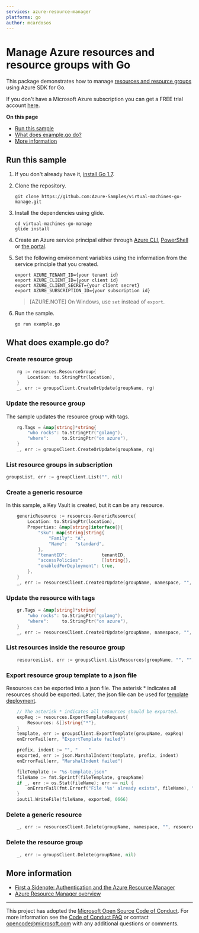 ```yaml
---
services: azure-resource-manager
platforms: go
author: mcardosos
---
```


# Manage Azure resources and resource groups with Go

This package demonstrates how to manage [resources and resource groups](bhttps://azure.microsoft.com/documentation/articles/resource-group-overview/#resource-groups) using Azure SDK for Go.

If you don't have a Microsoft Azure subscription you can get a FREE trial account [here](https://azure.microsoft.com/pricing/free-trial).

**On this page**

- [Run this sample](#run)
- [What does example.go do?](#sample)
- [More information](#info)

<a id="run"></a>

## Run this sample

1. If you don't already have it, [install Go 1.7](https://golang.org/dl/).

1. Clone the repository.

    ```
    git clone https://github.com:Azure-Samples/virtual-machines-go-manage.git
    ```

1. Install the dependencies using glide.

    ```
    cd virtual-machines-go-manage
    glide install
    ```

1. Create an Azure service principal either through
    [Azure CLI](https://azure.microsoft.com/documentation/articles/resource-group-authenticate-service-principal-cli/),
    [PowerShell](https://azure.microsoft.com/documentation/articles/resource-group-authenticate-service-principal/)
    or [the portal](https://azure.microsoft.com/documentation/articles/resource-group-create-service-principal-portal/).

1. Set the following environment variables using the information from the service principle that you created.

    ```
    export AZURE_TENANT_ID={your tenant id}
    export AZURE_CLIENT_ID={your client id}
    export AZURE_CLIENT_SECRET={your client secret}
    export AZURE_SUBSCRIPTION_ID={your subscription id}
    ```

    > [AZURE.NOTE] On Windows, use `set` instead of `export`.

1. Run the sample.

    ```
    go run example.go
    ```


<a id="sample"></a>

## What does example.go do?

### Create resource group

```go
	rg := resources.ResourceGroup{
		Location: to.StringPtr(location),
	}
	_, err := groupsClient.CreateOrUpdate(groupName, rg)
```

### Update the resource group

The sample updates the resource group with tags.

```go
	rg.Tags = &map[string]*string{
		"who rocks": to.StringPtr("golang"),
		"where":     to.StringPtr("on azure"),
	}
	_, err := groupsClient.CreateOrUpdate(groupName, rg)
```

### List resource groups in subscription

```go
groupsList, err := groupClient.List("", nil)
```

### Create a generic resource

In this sample, a Key Vault is created, but it can be any resource.

```go
	genericResource := resources.GenericResource{
		Location: to.StringPtr(location),
		Properties: &map[string]interface{}{
			"sku": map[string]string{
				"Family": "A",
				"Name":   "standard",
			},
			"tenantID":             tenantID,
			"accessPolicies":       []string{},
			"enabledForDeployment": true,
		},
	}
	_, err := resourcesClient.CreateOrUpdate(groupName, namespace, "", resourceType, resourceName, genericResource, nil)
```

### Update the resource with tags

```go
	gr.Tags = &map[string]*string{
		"who rocks": to.StringPtr("golang"),
		"where":     to.StringPtr("on azure"),
	}
	_, err := resourcesClient.CreateOrUpdate(groupName, namespace, "", resourceType, resourceName, gr, nil)
```

### List resources inside the resource group

```go
	resourcesList, err := groupsClient.ListResources(groupName, "", "", nil)
```

### Export resource group template to a json file

Resources can be exported into a json file. The asterisk * indicates all resources should be exported. Later, the json file can be used for [template deployment](https://github.com/Azure-Samples/resource-manager-go-template-deployment).

```go
	// The asterisk * indicates all resources should be exported.
	expReq := resources.ExportTemplateRequest{
		Resources: &[]string{"*"},
	}
	template, err := groupsClient.ExportTemplate(groupName, expReq)
	onErrorFail(err, "ExportTemplate failed")

	prefix, indent := "", "    "
	exported, err := json.MarshalIndent(template, prefix, indent)
	onErrorFail(err, "MarshalIndent failed")

	fileTemplate := "%s-template.json"
	fileName := fmt.Sprintf(fileTemplate, groupName)
	if _, err := os.Stat(fileName); err == nil {
		onErrorFail(fmt.Errorf("File '%s' already exists", fileName), "Saving JSON file failed")
	}
	ioutil.WriteFile(fileName, exported, 0666)
```

### Delete a generic resource

```go
	_, err := resourcesClient.Delete(groupName, namespace, "", resourceType, resourceName, nil)
```

### Delete the resource group

```go
	_, err := groupsClient.Delete(groupName, nil)
```

<a id="info"></a>

## More information

- [First a Sidenote: Authentication and the Azure Resource Manager](https://github.com/Azure/azure-sdk-for-go/tree/master/arm#first-a-sidenote-authentication-and-the-azure-resource-manager)
- [Azure Resource Manager overview](https://azure.microsoft.com/documentation/articles/resource-group-overview/)

***

This project has adopted the [Microsoft Open Source Code of Conduct](https://opensource.microsoft.com/codeofconduct/). For more information see the [Code of Conduct FAQ](https://opensource.microsoft.com/codeofconduct/faq/) or contact [opencode@microsoft.com](mailto:opencode@microsoft.com) with any additional questions or comments.